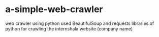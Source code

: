 # a-simple-web-crawler
web crawler using python
used BeautifulSoup and requests libraries of python for crawling the internshala website (company name)
